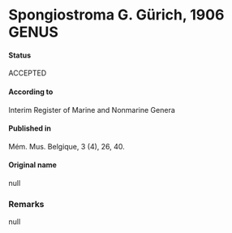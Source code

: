 Spongiostroma G. Gürich, 1906 GENUS
=======

#### Status
ACCEPTED

#### According to
Interim Register of Marine and Nonmarine Genera

#### Published in
Mém. Mus. Belgique, 3 (4), 26, 40.

#### Original name
null

### Remarks
null